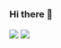 ### Hi there 👋
<img align="center" src="https://github-readme-stats.vercel.app/api/<CARD_TYPE>/?Barakolak=<Barakolak>&theme=<THEME_NAME>" />
<img align="center" src="https://img.shields.io/badge/<C>-<Language>-<BLUE>" />


<!--
**Barakolak/Barakolak** is a ✨ _special_ ✨ repository because its `README.md` (this file) appears on your GitHub profile.

Here are some ideas to get you started:
<img align="center" src="https://github-readme-stats.vercel.app/api/<CARD_TYPE>/?username=<USERNAME>&theme=<THEME_NAME>" />
- 🔭 I’m currently working on ...
- 🌱 I’m currently learning ...
- 👯 I’m looking to collaborate on ...
- 🤔 I’m looking for help with ...
- 💬 Ask me about ...
- 📫 How to reach me: ...
- 😄 Pronouns: ...
- ⚡ Fun fact: ...
-->

